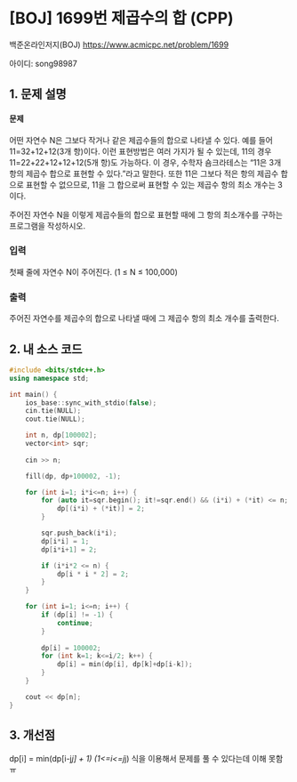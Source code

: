 # [BOJ] 1699번 제곱수의 합 (CPP)


백준온라인저지(BOJ) https://www.acmicpc.net/problem/1699


아이디: song98987


## 1. 문제 설명

#### 문제
어떤 자연수 N은 그보다 작거나 같은 제곱수들의 합으로 나타낼 수 있다. 예를 들어 11=32+12+12(3개 항)이다. 이런 표현방법은 여러 가지가 될 수 있는데, 11의 경우 11=22+22+12+12+12(5개 항)도 가능하다. 이 경우, 수학자 숌크라테스는 “11은 3개 항의 제곱수 합으로 표현할 수 있다.”라고 말한다. 또한 11은 그보다 적은 항의 제곱수 합으로 표현할 수 없으므로, 11을 그 합으로써 표현할 수 있는 제곱수 항의 최소 개수는 3이다.

주어진 자연수 N을 이렇게 제곱수들의 합으로 표현할 때에 그 항의 최소개수를 구하는 프로그램을 작성하시오.

### 입력
첫째 줄에 자연수 N이 주어진다. (1 ≤ N ≤ 100,000)

### 출력
주어진 자연수를 제곱수의 합으로 나타낼 때에 그 제곱수 항의 최소 개수를 출력한다.

## 2. 내 소스 코드

```c++
#include <bits/stdc++.h>
using namespace std;

int main() {
    ios_base::sync_with_stdio(false);
    cin.tie(NULL);
    cout.tie(NULL);

    int n, dp[100002];
    vector<int> sqr;
    
    cin >> n;

    fill(dp, dp+100002, -1);

    for (int i=1; i*i<=n; i++) {
        for (auto it=sqr.begin(); it!=sqr.end() && (i*i) + (*it) <= n; it++) {
            dp[(i*i) + (*it)] = 2;
        }

        sqr.push_back(i*i);
        dp[i*i] = 1;
        dp[i*i+1] = 2;

        if (i*i*2 <= n) {
            dp[i * i * 2] = 2;
        }
    }

    for (int i=1; i<=n; i++) {
        if (dp[i] != -1) {
            continue;
        }
        
        dp[i] = 100002;
        for (int k=1; k<=i/2; k++) {
            dp[i] = min(dp[i], dp[k]+dp[i-k]);
        }
    }

    cout << dp[n];
}
```

## 3. 개선점

dp[i] = min(dp[i-j*j] + 1) (1<=i<=j*j) 식을 이용해서 문제를 풀 수 있다는데 이해 못함 ㅠ
